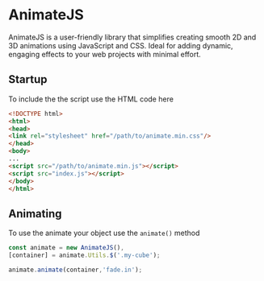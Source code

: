 # AnimateJS
AnimateJS is a user-friendly library that simplifies creating smooth 2D and 3D animations using JavaScript and CSS. Ideal for adding dynamic, engaging effects to your web projects with minimal effort.

## Startup
To include the the script use the HTML code here
```html
<!DOCTYPE html>
<html>
<head>
<link rel="stylesheet" href="/path/to/animate.min.css"/>
</head>
<body>
...
<script src="/path/to/animate.min.js"></script>
<script src="index.js"></script>
</body>
</html>
```

## Animating
To use the animate your object use the `animate()` method
```js
const animate = new AnimateJS(),
[container] = animate.Utils.$('.my-cube');

animate.animate(container,'fade.in');
```
